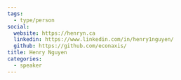 ```yaml
---
tags:
  - type/person
social:
  website: https://henryn.ca
  linkedin: https://www.linkedin.com/in/henry1nguyen/
  github: https://github.com/econaxis/
title: Henry Nguyen
categories:
  - speaker
---
```


